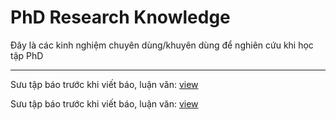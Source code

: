 # PhD Research Knowledge
Đây là các kinh nghiệm chuyên dùng/khuyên dùng để nghiên cứu khi học tập PhD

---------------------------------------------------------------------------
Sưu tập báo trước khi viết báo, luận văn: [view](https://github.com/holianh/PhD_Research_Knowledge/blob/master/Paper_collecting.md#s%C6%B0u-t%E1%BA%ADp-b%C3%A1o-tr%C6%B0%E1%BB%9Bc-khi-vi%E1%BA%BFt-b%C3%A1o-lu%E1%BA%ADn-v%C4%83n)

Sưu tập báo trước khi viết báo, luận văn: [view](Paper_collecting.py#L16)

